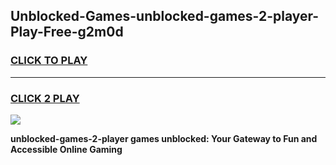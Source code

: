 
## Unblocked-Games-unblocked-games-2-player-Play-Free-g2m0d
<h3>
<a href="https://clearcache.space/e2bc6b?title=unblocked-games-2-player&ref=21A">CLICK TO PLAY</a></h3>
<hr>

<h3>
<a href="https://clearcache.space/e2bc6b?title=unblocked-games-2-player&ref=21A">CLICK 2 PLAY</a>
  
</h3>

<a href="https://clearcache.space/e2bc6b?title=unblocked-games-2-player&ref=21A"><img src="https://clearcache.store/games.png"></a>


**unblocked-games-2-player games unblocked: Your Gateway to Fun and Accessible Online Gaming**
